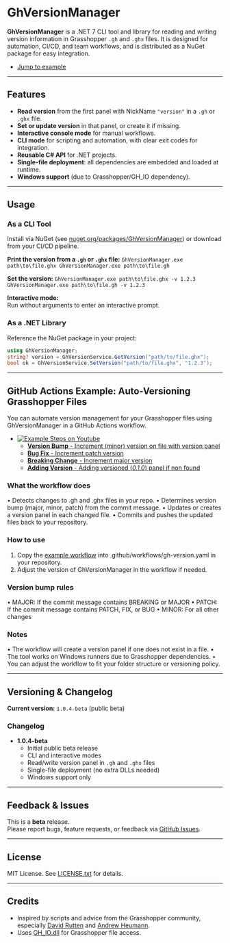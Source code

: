# GhVersionManager

**GhVersionManager** is a .NET 7 CLI tool and library for reading and writing version information in Grasshopper `.gh` and `.ghx` files. It is designed for automation, CI/CD, and team workflows, and is distributed as a NuGet package for easy integration.

 - [Jump to example](#github-actions-example-auto-versioning-grasshopper-files)

---

## Features

- **Read version** from the first panel with NickName `"version"` in a `.gh` or `.ghx` file.
- **Set or update version** in that panel, or create it if missing.
- **Interactive console mode** for manual workflows.
- **CLI mode** for scripting and automation, with clear exit codes for integration.
- **Reusable C# API** for .NET projects.
- **Single-file deployment**: all dependencies are embedded and loaded at runtime.
- **Windows support** (due to Grasshopper/GH_IO dependency).

---

## Usage

### As a CLI Tool

Install via NuGet (see [nuget.org/packages/GhVersionManager](https://www.nuget.org/packages/GhVersionManager)) or download from your CI/CD pipeline.

**Print the version from a `.gh` or `.ghx` file:**
`GhVersionManager.exe path\to\file.ghx GhVersionManager.exe path\to\file.gh`

**Set the version:**
`GhVersionManager.exe path\to\file.ghx -v 1.2.3 GhVersionManager.exe path\to\file.gh -v 1.2.3`


**Interactive mode:**  
Run without arguments to enter an interactive prompt.

### As a .NET Library

Reference the NuGet package in your project:
```csharp
using GhVersionManager;
string? version = GhVersionService.GetVersion("path/to/file.ghx");
bool ok = GhVersionService.SetVersion("path/to/file.ghx", "1.2.3");
```

---

## GitHub Actions Example: Auto-Versioning Grasshopper Files
You can automate version management for your Grasshopper files using GhVersionManager in a GitHub Actions workflow.

 - [![Example Steps on Youtube](https://img.youtube.com/vi/kIu7YrRCSZo/0.jpg)](https://www.youtube.com/watch?v=kIu7YrRCSZo)
    - [**Version Bump** - Increment (minor) version on file with version panel](https://www.youtube.com/watch?v=kIu7YrRCSZo)
    - [**Bug Fix** - Increment patch version](https://www.youtube.com/watch?v=kIu7YrRCSZo&t=135s)
    - [**Breaking Change** - Increment major version](https://www.youtube.com/watch?v=kIu7YrRCSZo&t=338s)
    - [**Adding Version** - Adding versioned (*0.1.0*) panel if non found](https://www.youtube.com/watch?v=kIu7YrRCSZo&t=455s)

### What the workflow does
•	Detects changes to .gh and .ghx files in your repo.
•	Determines version bump (major, minor, patch) from the commit message.
•	Updates or creates a version panel in each changed file.
•	Commits and pushes the updated files back to your repository.

### How to use
1.	Copy the [example workflow](./.github/workflows/gh-version.yaml) into .github/workflows/gh-version.yaml in your repository.
2.	Adjust the version of GhVersionManager in the workflow if needed.

### Version bump rules
•	MAJOR: If the commit message contains BREAKING or MAJOR
•	PATCH: If the commit message contains PATCH, FIX, or BUG
•	MINOR: For all other changes

### Notes
•	The workflow will create a version panel if one does not exist in a file.
•	The tool works on Windows runners due to Grasshopper dependencies.
•	You can adjust the workflow to fit your folder structure or versioning policy.

---

## Versioning & Changelog

**Current version:** `1.0.4-beta` (public beta)

### Changelog

- **1.0.4-beta**
  - Initial public beta release
  - CLI and interactive modes
  - Read/write version panel in `.gh` and `.ghx` files
  - Single-file deployment (no extra DLLs needed)
  - Windows support only

---

## Feedback & Issues

This is a **beta** release.  
Please report bugs, feature requests, or feedback via [GitHub Issues](https://github.com/timsdesigns/GhVersionManager/issues).

---

## License

MIT License. See [LICENSE.txt](LICENSE.txt) for details.

---

## Credits

- Inspired by scripts and advice from the Grasshopper community, especially [David Rutten](https://www.grasshopper3d.com/profile/DavidRutten) and [Andrew Heumann](https://www.grasshopper3d.com/profile/AndrewHeumann).
- Uses [GH_IO.dll](https://mcneel.github.io/grasshopper-api-docs/api/grasshopper/html/N_GH_IO.htm) for Grasshopper file access.
